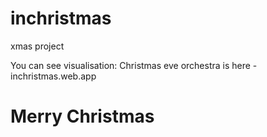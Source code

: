 # inchristmas
xmas project

  You can see visualisation:
  Christmas eve orchestra is here - inchristmas.web.app
  
# Merry Christmas

